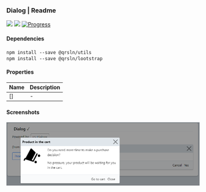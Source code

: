 ### Dialog | Readme

[![](https://img.shields.io/badge/Main-readme-white)](../../readme.md)
[![](https://img.shields.io/badge/usage-orange)](usage.md)
[![Progress](https://img.shields.io/badge/Demo-blue)](https://krsln.github.io/NgLootBox/LootBox/Dialog)

#### Dependencies

```shell
npm install --save @qrsln/utils
npm install --save @qrsln/lootstrap

```

#### Properties

| Name | Description |
|------|-------------|
| []   | -           |

#### Screenshots

![](../../../../Images/LootBox/Dialog_2022-01-27.png "Carousel")
